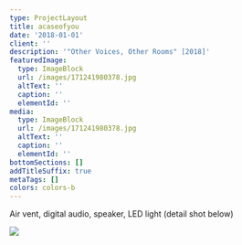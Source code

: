 ```yaml
---
type: ProjectLayout
title: acaseofyou
date: '2018-01-01'
client: ''
description: '"Other Voices, Other Rooms" [2018]'
featuredImage:
  type: ImageBlock
  url: /images/171241980378.jpg
  altText: ''
  caption: ''
  elementId: ''
media:
  type: ImageBlock
  url: /images/171241980378.jpg
  altText: ''
  caption: ''
  elementId: ''
bottomSections: []
addTitleSuffix: true
metaTags: []
colors: colors-b
---
```

Air vent, digital audio, speaker, LED light (detail shot below)

![](/images/190183469228_0.jpg)
